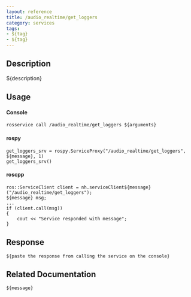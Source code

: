 ```yaml
---
layout: reference
title: /audio_realtime/get_loggers
category: services
tags: 
- ${tag} 
- ${tag}
---
```


## Description
${description}

## Usage
#### Console
```
rosservice call /audio_realtime/get_loggers ${arguments}
```

#### rospy
```
get_loggers_srv = rospy.ServiceProxy("/audio_realtime/get_loggers", ${message}, 1)
get_loggers_srv()
```

#### roscpp
```
ros::ServiceClient client = nh.serviceClient${message}("/audio_realtime/get_loggers");
${message} msg;
...
if (client.call(msg))
{
    cout << "Service responded with message";
}
```

## Response
```
${paste the response from calling the service on the console}
```

## Related Documentation
``${message}``